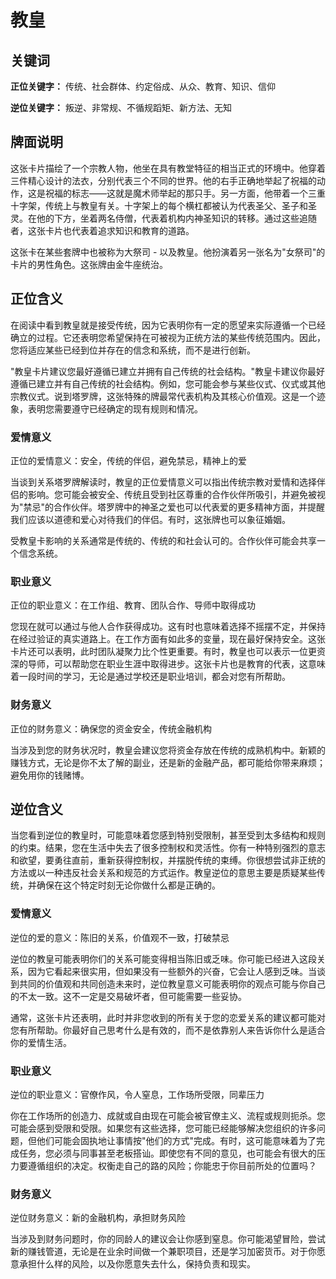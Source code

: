 # 教皇

## 关键词

**正位关键字：** 传统、社会群体、约定俗成、从众、教育、知识、信仰

**逆位关键字：** 叛逆、非常规、不循规蹈矩、新方法、无知

## 牌面说明

这张卡片描绘了一个宗教人物，他坐在具有教堂特征的相当正式的环境中。他穿着三件精心设计的法衣，分别代表三个不同的世界。他的右手正确地举起了祝福的动作，这是祝福的标志——这就是魔术师举起的那只手。另一方面，他带着一个三重十字架，传统上与教皇有关。十字架上的每个横杠都被认为代表圣父、圣子和圣灵。在他的下方，坐着两名侍僧，代表着机构内神圣知识的转移。通过这些追随者，这张卡片也代表着追求知识和教育的道路。

这张卡在某些套牌中也被称为大祭司 - 以及教皇。他扮演着另一张名为"女祭司"的卡片的男性角色。这张牌由金牛座统治。

## 正位含义

在阅读中看到教皇就是接受传统，因为它表明你有一定的愿望来实际遵循一个已经确立的过程。它还表明您希望保持在可被视为正统方法的某些传统范围内。因此，您将适应某些已经到位并存在的信念和系统，而不是进行创新。

"教皇卡片建议您最好遵循已建立并拥有自己传统的社会结构。"教皇卡建议你最好遵循已建立并有自己传统的社会结构。例如，您可能会参与某些仪式、仪式或其他宗教仪式。说到塔罗牌，这张特殊的牌最常代表机构及其核心价值观。这是一个迹象，表明您需要遵守已经确定的现有规则和情况。

### 爱情意义

正位的爱情意义：安全，传统的伴侣，避免禁忌，精神上的爱

当谈到关系塔罗牌解读时，教皇的正位爱情意义可以指出传统宗教对爱情和选择伴侣的影响。您可能会被安全、传统且受到社区尊重的合作伙伴所吸引，并避免被视为"禁忌"的合作伙伴。塔罗牌中的神圣之爱也可以代表爱的更多精神方面，并提醒我们应该以道德和爱心对待我们的伴侣。有时，这张牌也可以象征婚姻。

受教皇卡影响的关系通常是传统的、传统的和社会认可的。合作伙伴可能会共享一个信念系统。

### 职业意义

正位的职业意义：在工作组、教育、团队合作、导师中取得成功

您现在就可以通过与他人合作获得成功。这有时也意味着选择不摇摆不定，并保持在经过验证的真实道路上。在工作方面有如此多的变量，现在最好保持安全。这张卡片还可以表明，此时团队凝聚力比个性更重要。有时，教皇也可以表示一位更资深的导师，可以帮助您在职业生涯中取得进步。这张卡片也是教育的代表，这意味着一段时间的学习，无论是通过学校还是职业培训，都会对您有所帮助。

### 财务意义

正位的财务意义：确保您的资金安全，传统金融机构

当涉及到您的财务状况时，教皇会建议您将资金存放在传统的成熟机构中。新颖的赚钱方式，无论是你不太了解的副业，还是新的金融产品，都可能给你带来麻烦；避免用你的钱赌博。

## 逆位含义

当您看到逆位的教皇时，可能意味着您感到特别受限制，甚至受到太多结构和规则的约束。结果，您在生活中失去了很多控制权和灵活性。你有一种特别强烈的意志和欲望，要勇往直前，重新获得控制权，并摆脱传统的束缚。你很想尝试非正统的方法或以一种违反社会关系和规范的方式运作。教皇逆位的意思主要是质疑某些传统，并确保在这个特定时刻无论你做什么都是正确的。

### 爱情意义

逆位的爱的意义：陈旧的关系，价值观不一致，打破禁忌

逆位的教皇可能表明你们的关系可能变得相当陈旧或乏味。你可能已经进入这段关系，因为它看起来很实用，但如果没有一些额外的兴奋，它会让人感到乏味。当谈到共同的价值观和共同创造未来时，逆位教皇意义可能表明你的观点可能与你自己的不太一致。这不一定是交易破坏者，但可能需要一些妥协。

通常，这张卡片还表明，此时并非您收到的所有关于您的恋爱关系的建议都可能对您有所帮助。你最好自己思考什么是有效的，而不是依靠别人来告诉你什么是适合你的爱情生活。

### 职业意义

逆位的职业意义：官僚作风，令人窒息，工作场所受限，同辈压力

你在工作场所的创造力、成就或自由现在可能会被官僚主义、流程或规则扼杀。您可能会感到受限和受限。如果您有这些选择，您可能已经能够解决您组织的许多问题，但他们可能会固执地让事情按"他们的方式"完成。有时，这可能意味着为了完成任务，您必须与同事甚至老板搭讪。即使您有不同的意见，也可能会有很大的压力要遵循组织的决定。权衡走自己的路的风险；你能忠于你目前所处的位置吗？

### 财务意义

逆位财务意义：新的金融机构，承担财务风险

当涉及到财务问题时，你的同龄人的建议会让你感到窒息。你可能渴望冒险，尝试新的赚钱管道，无论是在业余时间做一个兼职项目，还是学习加密货币。对于你愿意承担什么样的风险，以及你愿意失去什么，保持负责和现实。